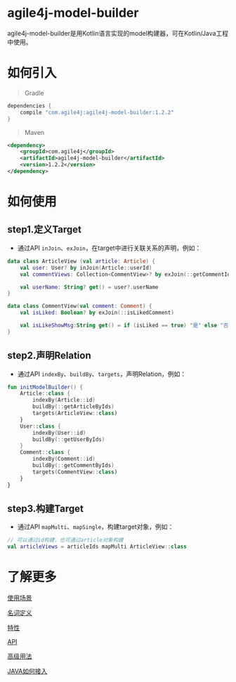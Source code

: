 # agile4j-model-builder

agile4j-model-builder是用Kotlin语言实现的model构建器，可在Kotlin/Java工程中使用。

# 如何引入

>Gradle
```groovy
dependencies {
    compile "com.agile4j:agile4j-model-builder:1.2.2"
}
```
>Maven
```xml
<dependency>
    <groupId>com.agile4j</groupId>
    <artifactId>agile4j-model-builder</artifactId>
    <version>1.2.2</version>
</dependency>
```

# 如何使用

## step1.定义Target
* 通过API `inJoin`、`exJoin`，在target中进行关联关系的声明，例如：
```Kotlin
data class ArticleView (val article: Article) {
    val user: User? by inJoin(Article::userId)
    val commentViews: Collection<CommentView>? by exJoin(::getCommentIdsByArticleIds)

    val userName: String? get() = user?.userName
}

data class CommentView(val comment: Comment) {
    val isLiked: Boolean? by exJoin(::isLikedComment)

    val isLikeShowMsg:String get() = if (isLiked == true) "是" else "否"
}
```

## step2.声明Relation
* 通过API `indexBy`、`buildBy`、`targets`，声明Relation，例如：
```Kotlin
fun initModelBuilder() {
    Article::class {
        indexBy(Article::id)
        buildBy(::getArticleByIds)
        targets(ArticleView::class)
    }
    User::class {
        indexBy(User::id)
        buildBy(::getUserByIds)
    }
    Comment::class {
        indexBy(Comment::id)
        buildBy(::getCommentByIds)
        targets(CommentView::class)
    }
}
```

## step3.构建Target
* 通过API `mapMulti`、`mapSingle`，构建target对象，例如：
```Kotlin
// 可以通过id构建，也可通过article对象构建
val articleViews = articleIds mapMulti ArticleView::class
```

# 了解更多

[使用场景](readme/README_SCENARIO.md)

[名词定义](readme/README_TERM.md)

[特性](readme/README_FEATURE.md)

[API](readme/README_API.md)

[高级用法](readme/README_PRO.md)

[JAVA如何接入](readme/README_JAVA.md)
